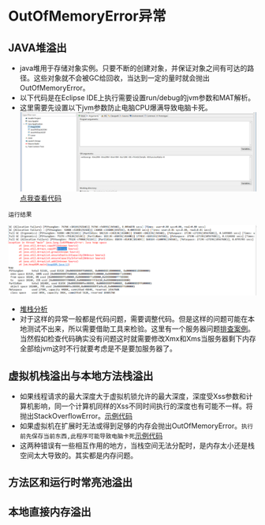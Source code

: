 # OutOfMemoryError异常

## JAVA堆溢出

   - java堆用于存储对象实例。只要不断的创建对象，并保证对象之间有可达的路径。这些对象就不会被GC给回收，当达到一定的量时就会抛出OutOfMemoryError。
   - 以下代码是在Eclipse IDE上执行需要设置run/debug的jvm参数和MAT解析。
   - 这里需要先设置以下jvm参数防止电脑CPU爆满导致电脑卡死。
   ![](../../phone/j.png)
   [点我查看代码](../../jvm/src/jvm/HeapOOM.java)
   
    运行结果
   ![](../../phone/c.jpg)
   - [堆栈分析](堆栈分析.md)
   - 对于这样的异常一般都是代码问题，需要调整代码。但是这样的问题可能在本地测试不出来，所以需要借助工具来检验。这里有一个服务器问题[排查案例](JVMOutOfMemorySolve.md)。当然假如检查代码确实没有问题这时就需要修改Xmx和Xms当服务器剩下内存全部给jvm这时不行就要考虑是不是要加服务器了。   

## 虚拟机栈溢出与本地方法栈溢出

   - 如果线程请求的最大深度大于虚拟机锁允许的最大深度，深度受Xss参数和计算机影响，同一个计算机同样的Xss不同时间执行的深度也有可能不一样。将抛出StackOverflowError。[示例代码](../../jvm/src/jvm/VMStackError.java)
   - 如果虚拟机在扩展时无法或得到足够的内存会抛出OutOfMemoryError。`执行前先保存当前东西,此程序可能导致电脑卡死`[示例代码](../../jvm/src/jvm/VirtualMemory.java)
   - 这两种错误有一些相互作用的地方，当栈空间无法分配时，是内存太小还是栈空间太大导致的。其实都是内存问题。
   
## 方法区和运行时常亮池溢出


## 本地直接内存溢出